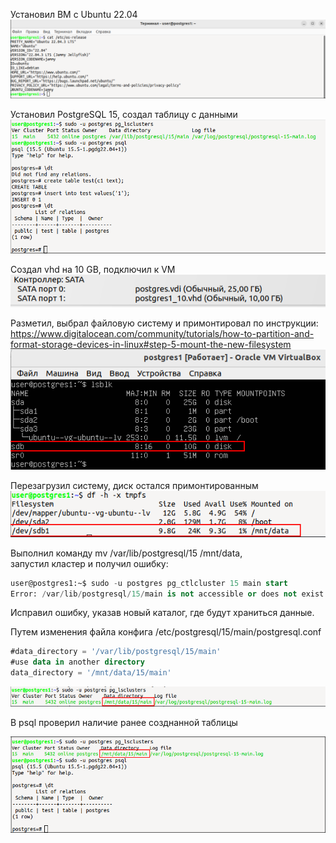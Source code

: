 Установил ВМ с Ubuntu 22.04  
![1](https://github.com/aneprincev/otus_my/blob/homework_06/6_1.png?raw=true)  
  
Установил PostgreSQL 15, создал таблицу с данными  
![2](https://github.com/aneprincev/otus_my/blob/homework_06/6_2.png?raw=true)  
  
Создал vhd на 10 GB, подключил к VM 
![3](https://github.com/aneprincev/otus_my/blob/homework_06/6_3.png?raw=true)  
  
Разметил, выбрал файловую систему и примонтировал по инструкции:  
https://www.digitalocean.com/community/tutorials/how-to-partition-and-format-storage-devices-in-linux#step-5-mount-the-new-filesystem
![4](https://github.com/aneprincev/otus_my/blob/homework_06/6_4.png?raw=true)  
  
Перезагрузил систему, диск остался примонтированным  
![5](https://github.com/aneprincev/otus_my/blob/homework_06/6_5.png?raw=true)  
  
Выполнил команду mv /var/lib/postgresql/15 /mnt/data,  
запустил кластер и получил ошибку:

``` sql
user@postgres1:~$ sudo -u postgres pg_ctlcluster 15 main start  
Error: /var/lib/postgresql/15/main is not accessible or does not exist    
``` 

Исправил ошибку, указав новый каталог, где будут храниться данные. 

Путем изменения файла конфига /etc/postgresql/15/main/postgresql.conf   

``` sql
#data_directory = '/var/lib/postgresql/15/main'         
#use data in another directory
data_directory = '/mnt/data/15/main'
```

![6](https://github.com/aneprincev/otus_my/blob/homework_06/6_6.png?raw=true)  
  
В psql проверил наличие ранее созднанной таблицы

![7](https://github.com/aneprincev/otus_my/blob/homework_06/6_7.png?raw=true) 
